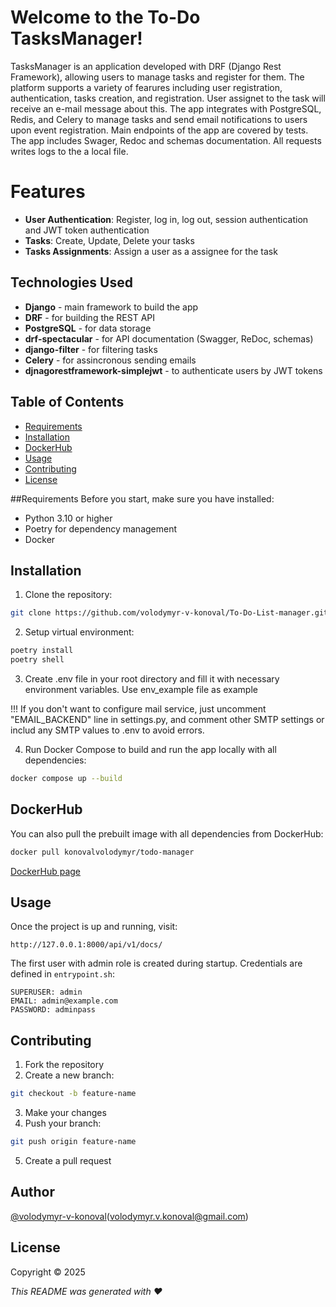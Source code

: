 # Welcome to the To-Do TasksManager!
TasksManager is an application developed with DRF (Django Rest Framework), allowing users to manage tasks and register for them. The platform supports a variety of fearures including user registration, authentication, tasks creation, and registration. User assignet to the task will receive an e-mail message about this. The app integrates with PostgreSQL, Redis, and Celery to manage tasks and send email notifications to users upon event registration. Main endpoints of the app are covered by tests. The app includes Swager, Redoc and schemas documentation. All requests writes logs to the a local file.


# Features
- **User Authentication**: Register, log in, log out, session authentication and JWT token authentication
- **Tasks**: Create, Update, Delete your tasks
- **Tasks Assignments**: Assign a user as a assignee for the task


## Technologies Used
- **Django** - main framework to build the app
- **DRF** - for building the REST API
- **PostgreSQL** - for data storage
- **drf-spectacular** - for API documentation (Swagger, ReDoc, schemas)
- **django-filter** - for filtering tasks
- **Celery** - for assincronous sending emails
- **djnagorestframework-simplejwt** - to authenticate users by JWT tokens

## Table of Contents
- [Requirements](#requirements)
- [Installation](#installation)
- [DockerHub](#dockerhub)
- [Usage](#usage)
- [Contributing](#contributing)
- [License](#license)

##Requirements
Before you start, make sure you have installed:
- Python 3.10 or higher
- Poetry for dependency management
- Docker

## Installation
1. Clone the repository:
```bash
git clone https://github.com/volodymyr-v-konoval/To-Do-List-manager.git
```

2. Setup virtual environment:
```bash
poetry install
poetry shell
```

3. Create .env file in your root directory and fill it with necessary environment variables.
Use env_example file as example

!!! If you don't want to configure mail service, just uncomment "EMAIL_BACKEND"  line in settings.py, and comment other SMTP settings or includ any SMTP values to .env to avoid errors.

4. Run Docker Compose to build and run the app locally with all dependencies:
```bash
docker compose up --build
```

## DockerHub
You can also pull the prebuilt image with all dependencies from DockerHub:

```bash
docker pull konovalvolodymyr/todo-manager
```

[DockerHub page](https://hub.docker.com/repository/docker/konovalvolodymyr/todo-manager/general)


## Usage
Once the project is up and running, visit:
```
http://127.0.0.1:8000/api/v1/docs/
```

The first user with admin role is created during startup. Credentials are defined in `entrypoint.sh`:
```
SUPERUSER: admin
EMAIL: admin@example.com
PASSWORD: adminpass
```

## Contributing
1. Fork the repository
2. Create a new branch:
```bash
git checkout -b feature-name
```
3. Make your changes
4. Push your branch:
```bash
git push origin feature-name
```
5. Create a pull request

## Author
[@volodymyr-v-konoval](https://github.com/volodymyr-v-konoval)(volodymyr.v.konoval@gmail.com)

## License
Copyright © 2025

_This README was generated with ❤️_

